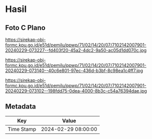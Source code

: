 # Hasil

## Foto C Plano

https://sirekap-obj-formc.kpu.go.id/e51d/pemilu/ppwp/71/02/14/20/07/7102142007901-20240229-073227--fd403f20-45a2-4dc2-9a50-ac05d1dd070c.jpg

https://sirekap-obj-formc.kpu.go.id/e51d/pemilu/ppwp/71/02/14/20/07/7102142007901-20240229-073140--40c6e801-97ec-436d-b3bf-8c98ea1c4ff7.jpg

https://sirekap-obj-formc.kpu.go.id/e51d/pemilu/ppwp/71/02/14/20/07/7102142007901-20240229-073102--198fdd75-0dea-4000-8b3c-c54a76394dae.jpg


## Metadata

| Key        | Value               |
| ---------- | ------------------- |
| Time Stamp | 2024-02-29 08:00:00 |



